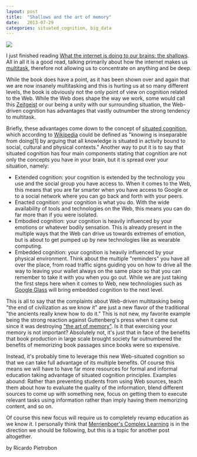 ```yaml
---
layout: post
title:  "Shallows and the art of memory"
date:   2013-07-29
categories: situated_cognition, big_data
---
```


![](http://postmagazine.org/wp-content/uploads/2012/11/2-Memory-Technique.jpg)

I just finished reading [What the internet is doing to our brains: the shallows](http://www.amazon.com/The-Shallows-Internet-Doing-Brains/dp/0393339750). All in all it is a good read, talking primarily about how the internet makes us [multitask](http://en.wikipedia.org/wiki/Human_multitasking), therefore not allowing us to concentrate on anything and be deep.

While the book does have a point, as it has been shown over and again that we are now insanely multitasking and this is hurting us at so many different levels, the book is obviously not the only point of view on cognition related to the Web. While the Web does shape the way we work, some would call this [Zeitgeist](http://en.wikipedia.org/wiki/Zeitgeist) or our being a unity with our surrounding situation, the Web-driven cognition has advantages that vastly outnumber the strong tendency to multitask.

Briefly, these advantages come down to the concept of [situated cognition](http://en.wikipedia.org/wiki/Situated_cognition), which according to [Wikipedia](http://en.wikipedia.org/wiki/Situated_cognition) could be defined as "knowing is inseparable from doing[1] by arguing that all knowledge is situated in activity bound to social, cultural and physical contexts." Another way to put it is to say that situated cognition has four main components stating that cognition are not only the concepts you have in your brain, but it is spread over your situation, namely:

* Extended cognition: your cognition is extended by the technology you use and the social group you have access to. When it comes to the Web, this means that you are far smarter when you have access to Google or to a social network where you can go back and forth with your peers.
* Enacted cognition: your cognition is what you do. With the wide availability of tools and technologies on the Web, this means you can do far more than if you were isolated.
* Embodied cognition: your cognition is heavily influenced by your emotions or whatever bodily sensation. This is already present in the multiple ways that the Web can drive us towards extremes of emotion, but is about to get pumped up by new technologies like as wearable computing.
* Embedded cognition: your cognition is heavily influenced by your physical environment. Think about the multiple "reminders" you have all over the place, from road traffic signs guiding you on how to drive all the way to leaving your wallet always on the same place so that you can remember to take it with you when you go out. While we are just taking the first steps here when it comes to Web, new technologies such as [Google Glass](http://www.google.com/glass/start/) will bring embedded cognition to the next level.

This is all to say that the complaints about Web-driven multitasking being "the end of civilization as we know it" are just a new flavor of the traditional "the ancients really knew how to do it." This is not new, my favorite example being the strong reaction against Guttenberg's press when it came out since it was destroying ["the art of memory"](http://www.amazon.com/The-Art-Of-Memory-ebook/dp/B005TKD6UC/ref=tmm_kin_title_0). Is it that exercising your memory is not important? Absolutely not, it's just that in face of the benefits that book production in large scale brought society far outnumbered the benefits of memorizing book passages since books were so expensive.

Instead, it's probably time to leverage this new Web-situated cognition so that we can take full advantage of its multiple benefits. Of course this means we will have to have far more resources for formal and informal education taking advantage of situated cognition principles. Examples abound: Rather than preventing students from using Web sources, teach them about how to evaluate the quality of the information, blend different sources to come up with something new, focus on getting them to execute relevant tasks using information rather than imply having them memorizing content, and so on.

Of course this new focus will require us to completely revamp education as we know it. I personally think that [Merrienboer's Complex Learning](http://www.amazon.com/Steps-Complex-Learning-Four-Component-ebook/dp/B009WMBP7O/ref=sr_1_1?s=books&ie=UTF8&qid=1375128942&sr=1-1) is in the direction we should be following, but this is a topic for another post altogether.

by Ricardo Pietrobon
